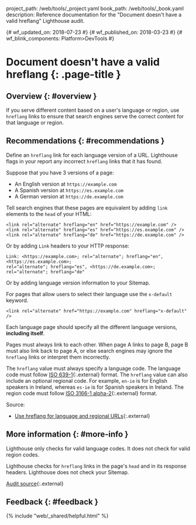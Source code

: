 project_path: /web/tools/_project.yaml
book_path: /web/tools/_book.yaml
description: Reference documentation for the "Document doesn't have a valid hreflang" Lighthouse audit.

{# wf_updated_on: 2018-07-23 #}
{# wf_published_on: 2018-03-23 #}
{# wf_blink_components: Platform>DevTools #}

# Document doesn't have a valid hreflang  {: .page-title }

## Overview {: #overview }

If you serve different content based on a user's language or region, use `hreflang` links
to ensure that search engines serve the correct content for that language or region.

[support]: https://support.google.com/webmasters/answer/189077

## Recommendations {: #recommendations }

Define an `hreflang` link for each language version of a URL. Lighthouse flags in your report any
incorrect `hreflang` links that it has found.

Suppose that you have 3 versions of a page:

* An English version at `https://example.com`
* A Spanish version at `https://es.example.com`
* A German version at `https://de.example.com`

Tell search engines that these pages are equivalent by adding `link` elements to the `head` of
your HTML:

    <link rel="alternate" hreflang="en" href="https://example.com" />
    <link rel="alternate" hreflang="es" href="https://es.example.com" />
    <link rel="alternate" hreflang="de" href="https://de.example.com" />

Or by adding `Link` headers to your HTTP response:

    Link: <https://example.com>; rel="alternate"; hreflang="en", <https://es.example.com>;
    rel="alternate"; hreflang="es", <https://de.example.com>; rel="alternate"; hreflang="de"

Or by adding language version information to your Sitemap.

For pages that allow users to select their language use the `x-default` keyword.

    <link rel="alternate" href="https://example.com" hreflang="x-default" />

Each language page should specify all the different language versions, **including itself**.

Pages must always link to each other. When page A links to page B, page B must also link
back to page A, or else search engines may ignore the `hreflang` links or interpret them
incorrectly.

The `hreflang` value must always specify a language code. The language code must follow
[ISO 639-1][639-1]{:.external} format. The `hreflang` value can also include an optional
regional code. For example, `en-ie` is for English speakers in Ireland, whereas `es-ie` is for
Spanish speakers in Ireland. The region code must follow [ISO 3166-1 alpha-2][3166-1]{:.external}
format.

[639-1]: https://wikipedia.org/wiki/List_of_ISO_639-1_codes
[3166-1]: https://wikipedia.org/wiki/ISO_3166-1_alpha-2

Source:

* [Use hreflang for language and regional URLs][support]{:.external}

## More information {: #more-info }

Lighthouse only checks for valid language codes. It does not check for valid region codes.

Lighthouse checks for `hreflang` links in the page's `head` and in its response headers.
Lighthouse does not check your Sitemap.

[Audit source][src]{:.external}

[src]: https://github.com/GoogleChrome/lighthouse/blob/master/lighthouse-core/audits/seo/hreflang.js

## Feedback {: #feedback }

{% include "web/_shared/helpful.html" %}
